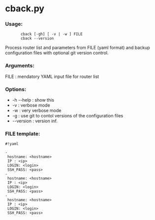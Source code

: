 # cback.py #

### Usage:

           cback [-gh] [ -v | -w ] FILE
           cback --version

Process router list and parameters from FILE (yaml format) and backup
configuration files with optional git version control.

### Arguments:
  FILE   :     mendatory YAML input file for router list

### Options:
*   -h --help :  show this
*   -v            :   verbose mode
*   -w           :   very verbose mode
*   -g            :  use git to contol versions of the configuration files
*   --version :  version inf.

### FILE template:
```
#!yaml

-
 hostname: <hostname>
 IP : <ip>
 LOGIN: <login>
 SSH_PASS: <pass>
-
 hostname: <hostname>
 IP : <ip>
 LOGIN: <login>
 SSH_PASS: <pass>
-
 hostname: <hostname>
 IP : <ip>
 LOGIN: <login>
 SSH_PASS: <pass>
```
